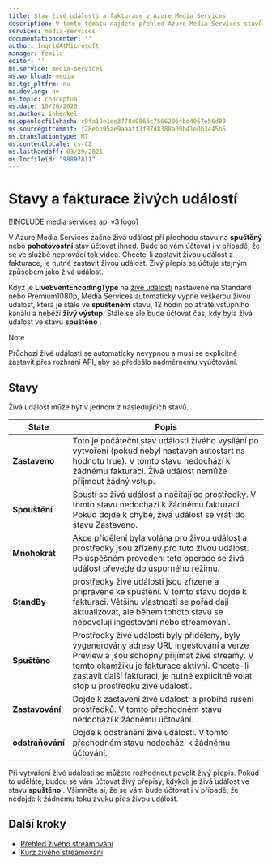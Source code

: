 ```yaml
---
title: Stav živé události a fakturace v Azure Media Services
description: V tomto tématu najdete přehled Azure Media Services stavů a fakturace živých událostí.
services: media-services
documentationcenter: ''
author: IngridAtMicrosoft
manager: femila
editor: ''
ms.service: media-services
ms.workload: media
ms.tgt_pltfrm: na
ms.devlang: ne
ms.topic: conceptual
ms.date: 10/26/2020
ms.author: inhenkel
ms.openlocfilehash: c9fa12e1ee3778d0865c75662064bd4067e56d89
ms.sourcegitcommit: f28ebb95ae9aaaff3f87d8388a09b41e0b3445b5
ms.translationtype: MT
ms.contentlocale: cs-CZ
ms.lasthandoff: 03/29/2021
ms.locfileid: "98897811"
---
```

# <a name="live-event-states-and-billing"></a>Stavy a fakturace živých událostí

[!INCLUDE [media services api v3 logo](./includes/v3-hr.md)]

V Azure Media Services začne živá událost při přechodu stavu na **spuštěný** nebo **pohotovostní** stav účtovat ihned. Bude se vám účtovat i v případě, že se ve službě neprovádí tok videa. Chcete-li zastavit živou událost z fakturace, je nutné zastavit živou událost. Živý přepis se účtuje stejným způsobem jako živá událost.

Když je **LiveEventEncodingType** na [živé události](/rest/api/media/liveevents) nastavené na Standard nebo Premium1080p, Media Services automaticky vypne veškerou živou událost, která je stále ve **spuštěném** stavu, 12 hodin po ztrátě vstupního kanálu a neběží **živý výstup**. Stále se ale bude účtovat čas, kdy byla živá událost ve stavu **spuštěno** .

> [!NOTE]
> Průchozí živé události se automaticky nevypnou a musí se explicitně zastavit přes rozhraní API, aby se předešlo nadměrnému vyúčtování.

## <a name="states"></a>Stavy

Živá událost může být v jednom z následujících stavů.

|State|Popis|
|---|---|
|**Zastaveno**| Toto je počáteční stav události živého vysílání po vytvoření (pokud nebyl nastaven autostart na hodnotu true). V tomto stavu nedochází k žádnému fakturaci. Živá událost nemůže přijmout žádný vstup. |
|**Spouštění**| Spustí se živá událost a načítají se prostředky. V tomto stavu nedochází k žádnému fakturaci.  Pokud dojde k chybě, živá událost se vrátí do stavu Zastaveno.|
| **Mnohokrát** | Akce přidělení byla volána pro živou událost a prostředky jsou zřízeny pro tuto živou událost. Po úspěšném provedení této operace se živá událost převede do úsporného režimu.
|**StandBy**| prostředky živé události jsou zřízené a připravené ke spuštění. V tomto stavu dojde k fakturaci.  Většinu vlastností se pořád dají aktualizovat, ale během tohoto stavu se nepovolují ingestování nebo streamování.
|**Spuštěno**| Prostředky živé události byly přiděleny, byly vygenerovány adresy URL ingestování a verze Preview a jsou schopny přijímat živé streamy. V tomto okamžiku je fakturace aktivní. Chcete-li zastavit další fakturaci, je nutné explicitně volat stop u prostředku živé události.|
|**Zastavování**| Dojde k zastavení živé události a probíhá rušení prostředků. V tomto přechodném stavu nedochází k žádnému účtování. |
|**odstraňování**| Dojde k odstranění živé události. V tomto přechodném stavu nedochází k žádnému účtování. |

Při vytváření živé události se můžete rozhodnout povolit živý přepis. Pokud to uděláte, budou se vám účtovat živý přepisy, kdykoli je živá událost ve stavu **spuštěno** . Všimněte si, že se vám bude účtovat i v případě, že nedojde k žádnému toku zvuku přes živou událost.

## <a name="next-steps"></a>Další kroky

- [Přehled živého streamování](live-streaming-overview.md)
- [Kurz živého streamování](stream-live-tutorial-with-api.md)
